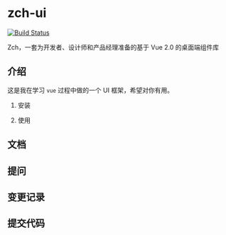 # zch-ui

[![Build Status](https://travis-ci.org/zch233/zch-ui.svg?branch=master)](https://travis-ci.org/zch233/zch-ui)

Zch，一套为开发者、设计师和产品经理准备的基于 Vue 2.0 的桌面端组件库

## 介绍

这是我在学习 `vue` 过程中做的一个 UI 框架，希望对你有用。

1. 安装

2. 使用

## 文档

## 提问

## 变更记录

## 提交代码
